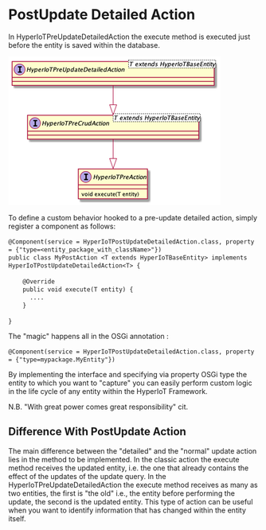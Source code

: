 # PostUpdate Detailed Action [](id=post-update-detailed-action)

In HyperIoTPreUpdateDetailedAction the execute method is executed just before the entity is saved within the database.

![Pre Save Action Class Hierarchy](../../images/pre-update-detailed-action.png)

To define a custom behavior hooked to a pre-update detailed action, simply register a component as follows:

```
@Component(service = HyperIoTPostUpdateDetailedAction.class, property = {"type=<entity_package_with_className>"})
public class MyPostAction <T extends HyperIoTBaseEntity> implements HyperIoTPostUpdateDetailedAction<T> {

    @Override
    public void execute(T entity) {
      ....
    }

}
```

The "magic" happens all in the OSGi annotation :

```
@Component(service = HyperIoTPostUpdateDetailedAction.class, property = {"type=mypackage.MyEntity"})
```

By implementing the interface and specifying via property OSGi type the entity to which you want to "capture" you can easily perform custom logic in the life cycle of any entity within the HyperIoT Framework.

N.B. "With great power comes great responsibility" cit.

## Difference With PostUpdate Action

The main difference between the "detailed" and the "normal" update action lies in the method to be implemented.
In the classic action the execute method receives the updated entity, i.e. the one that already contains the effect of the updates of the update query.
In the HyperIoTPreUpdateDetailedAction the execute method receives as many as two entities, the first is "the old" i.e., the entity before performing the update, the second is the updated entity.
This type of action can be useful when you want to identify information that has changed within the entity itself. 
